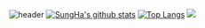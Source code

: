 ![header](https://capsule-render.vercel.app/api?type=waving&color=E3826C&height=250&section=header&text=Final%20Project&fontSize=90&animation=fadeIn&fontAlignY=38&desc=%20&descAlignY=62&descAlign=62)
[![SungHa's github stats](https://github-readme-stats.vercel.app/api?username=SungHa09)](https://github.com/SungHa09)
[![Top Langs](https://github-readme-stats.vercel.app/api/top-langs/?username=SungHa09&layout=compact)](https://github.com/SungHa09/github-readme-stats)
<img src="https://img.shields.io/badge/-JavaScript-F7DF1E?style=flat-square&logo=JavaScript&logoColor=black"/>

